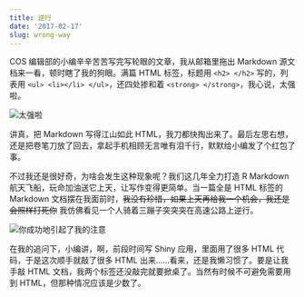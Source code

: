 ```yaml
---
title: 逆行
date: '2017-02-17'
slug: wrong-way
---
```


COS 编辑部的小编辛辛苦苦写完写轮眼的文章，我从邮箱里拖出 Markdown 源文档来一看，顿时瞎了我的狗眼。满篇 HTML 标签，标题用 `<h2> </h2>` 写的，列表用 `<ul> <li></li> </ul>`，还四处掺和着 `<strong> </strong>`，我心说，太强啦。

![太强啦](https://i.imgur.com/CwBsAqs.png)

讲真，把 Markdown 写得江山如此 HTML，我刀都快掏出来了。最后左思右想，还是把卷笔刀放了回去，拿起手机相顾无言唯有泪千行，默默给小编发了个红包了事。

不过我还是很好奇，为啥会发生这种现象呢？我们这几年全力打造 R Markdown 航天飞船，玩命加油送它上天，让写作变得更简单。当一篇全是 HTML 标签的 Markdown 文档摆在我面前时，~~我没有珍惜，如果上天再给我一个机会，我还是会照样打死你~~ 我仿佛看见一个人骑着三蹦子突突突在高速公路上逆行。

![你成功地引起了我的注意](https://i.imgur.com/NYbjfCI.png)

在我的追问下，小编讲，啊，前段时间写 Shiny 应用，里面用了很多 HTML 代码，于是这次顺手就敲了很多 HTML 出来……看来，还是我懒习惯了。要是让我手敲 HTML 文档，我两个标签还没敲完就要掀桌了。当然有时候不可避免需要用到 HTML，但那种情况应该是少数了。
